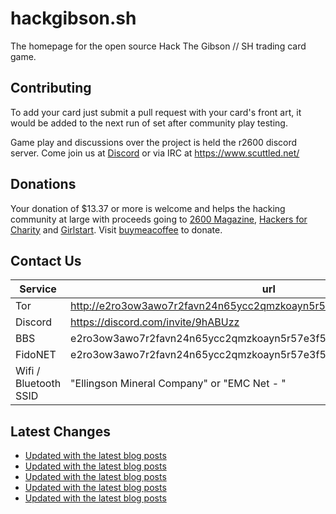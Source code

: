 # hackgibson.sh
The homepage for the open source Hack The Gibson // SH trading card game.


## Contributing

To add your card just submit a pull request with your card's front art, it would be added to the next run of set after community play testing.

Game play and discussions over the project is held the r2600 discord server. Come join us at [Discord](https://discord.com/invite/9hABUzz) or via IRC at https://www.scuttled.net/


## Donations

Your donation of $13.37 or more is welcome and helps the hacking community at large with proceeds going to [2600 Magazine](https://2600.com/), [Hackers for Charity](https://hackersforcharity.org) and [Girlstart](https://girlstart.org).  Visit [buymeacoffee](https://www.buymeacoffee.com/hackgibson.sh) to donate.


## Contact Us

Service | url
-|-
Tor | http://e2ro3ow3awo7r2favn24n65ycc2qmzkoayn5r57e3f56nvjwdcgg32ad.onion
Discord | https://discord.com/invite/9hABUzz
BBS | e2ro3ow3awo7r2favn24n65ycc2qmzkoayn5r57e3f56nvjwdcgg32ad.onion:23
FidoNET | e2ro3ow3awo7r2favn24n65ycc2qmzkoayn5r57e3f56nvjwdcgg32ad.onion:24554
Wifi / Bluetooth SSID | "Ellingson Mineral Company" or "EMC Net - <fidonet address>"

## Latest Changes
<!-- BLOG-POST-LIST:START -->
- [Updated with the latest blog posts](https://github.com/DFW2600/hackgibson.sh/commit/6752dbd3f01bcf507f619b9407c8128b0be3b064)
- [Updated with the latest blog posts](https://github.com/DFW2600/hackgibson.sh/commit/52159b232f77525db695623514582a8dcbecd577)
- [Updated with the latest blog posts](https://github.com/DFW2600/hackgibson.sh/commit/b9e504bad255d8ae750b079461d1d5b64a9dd084)
- [Updated with the latest blog posts](https://github.com/DFW2600/hackgibson.sh/commit/6471b04eda2ddf88ac6e5fcf8519ad9109d4a216)
- [Updated with the latest blog posts](https://github.com/DFW2600/hackgibson.sh/commit/b96e8b7a3078ea7f00fc0a21e465a2e2078b5135)
<!-- BLOG-POST-LIST:END -->
